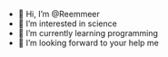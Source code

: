 - 👋 Hi, I’m @Reemmeer
- 👀 I’m interested in science
- 🌱 I’m currently learning programming
- 💞️ I’m looking forward to your help me

<!---
Reemmeer/Reemmeer is a ✨ special ✨ repository because its `README.md` (this file) appears on your GitHub profile.
You can click the Preview link to take a look at your changes.
--->
